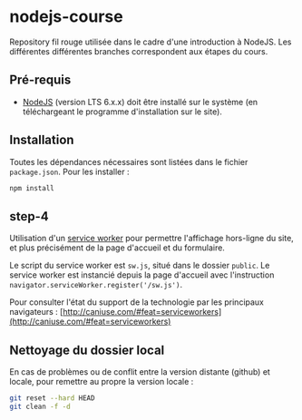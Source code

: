 # nodejs-course

Repository fil rouge utilisée dans le cadre d'une introduction à NodeJS. Les différentes différentes branches correspondent aux étapes du cours.

## Pré-requis

* [NodeJS](https://nodejs.org/) (version LTS 6.x.x) doit être installé sur le système (en téléchargeant le programme d'installation sur le site).

## Installation

Toutes les dépendances nécessaires sont listées dans le fichier `package.json`. Pour les installer :

```bash
npm install
```

## step-4

Utilisation d'un [service worker](https://developer.mozilla.org/fr/docs/Web/API/Service_Worker_API) pour permettre l'affichage hors-ligne du site, et plus précisément de la page d'accueil et du formulaire.

Le script du service worker est `sw.js`, situé dans le dossier `public`. Le service worker est instancié depuis la page d'accueil avec l'instruction `navigator.serviceWorker.register('/sw.js')`.

Pour consulter l'état du support de la technologie par les principaux navigateurs : [http://caniuse.com/#feat=serviceworkers](http://caniuse.com/#feat=serviceworkers)

## Nettoyage du dossier local

En cas de problèmes ou de conflit entre la version distante (github) et locale, pour remettre au propre la version locale :

```bash
git reset --hard HEAD
git clean -f -d
```
